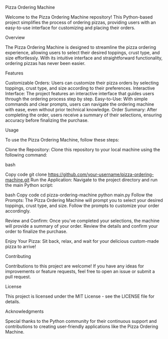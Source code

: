 Pizza Ordering Machine


Welcome to the Pizza Ordering Machine repository! This Python-based project simplifies the process of ordering pizzas, providing users with an easy-to-use interface for customizing and placing their orders.

Overview


The Pizza Ordering Machine is designed to streamline the pizza ordering experience, allowing users to select their desired toppings, crust type, and size effortlessly. With its intuitive interface and straightforward functionality, ordering pizzas has never been easier.

Features


Customizable Orders: Users can customize their pizza orders by selecting toppings, crust type, and size according to their preferences.
Interactive Interface: The project features an interactive interface that guides users through the ordering process step by step.
Easy-to-Use: With simple commands and clear prompts, users can navigate the ordering machine with ease, even without prior technical knowledge.
Order Summary: After completing the order, users receive a summary of their selections, ensuring accuracy before finalizing the purchase.

Usage


To use the Pizza Ordering Machine, follow these steps:

Clone the Repository: Clone this repository to your local machine using the following command:

bash


Copy code
git clone https://github.com/your-username/pizza-ordering-machine.git
Run the Application: Navigate to the project directory and run the main Python script:

bash
Copy code
cd pizza-ordering-machine
python main.py
Follow the Prompts: The Pizza Ordering Machine will prompt you to select your desired toppings, crust type, and size. Follow the prompts to customize your order accordingly.

Review and Confirm: Once you've completed your selections, the machine will provide a summary of your order. Review the details and confirm your order to finalize the purchase.

Enjoy Your Pizza: Sit back, relax, and wait for your delicious custom-made pizza to arrive!

Contributing

Contributions to this project are welcome! If you have any ideas for improvements or feature requests, feel free to open an issue or submit a pull request.

License

This project is licensed under the MIT License - see the LICENSE file for details.

Acknowledgments

Special thanks to the Python community for their continuous support and contributions to creating user-friendly applications like the Pizza Ordering Machine.

